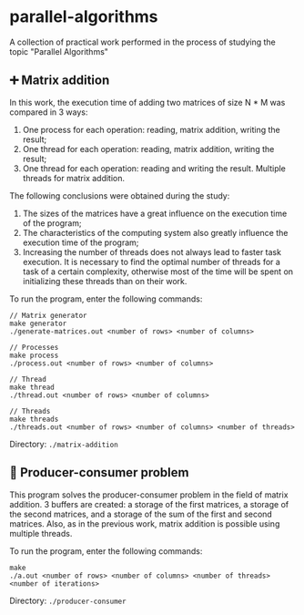# parallel-algorithms
A collection of practical work performed in the process of studying the topic "Parallel Algorithms"

## ➕ Matrix addition
In this work, the execution time of adding two matrices of size N * M was compared in 3 ways:
1) One process for each operation: reading, matrix addition, writing the result;
2) One thread for each operation: reading, matrix addition, writing the result;
3) One thread for each operation: reading and writing the result. Multiple threads for matrix addition.

The following conclusions were obtained during the study:
1) The sizes of the matrices have a great influence on the execution time of the program;
2) The characteristics of the computing system also greatly influence the execution time of the program;
3) Increasing the number of threads does not always lead to faster task execution. It is necessary to find the optimal number of threads for a task of a certain complexity, otherwise most of the time will be spent on initializing these threads than on their work.

To run the program, enter the following commands:
```
// Matrix generator
make generator
./generate-matrices.out <number of rows> <number of columns>
```
```
// Processes
make process
./process.out <number of rows> <number of columns>
```
```
// Thread
make thread
./thread.out <number of rows> <number of columns>
```
```
// Threads
make threads
./threads.out <number of rows> <number of columns> <number of threads>
```

Directory: `./matrix-addition`

## 🔄 Producer-consumer problem
This program solves the producer-consumer problem in the field of matrix addition. 3 buffers are created: a storage of the first matrices, a storage of the second matrices, and a storage of the sum of the first and second matrices.
Also, as in the previous work, matrix addition is possible using multiple threads.

To run the program, enter the following commands:
```
make
./a.out <number of rows> <number of columns> <number of threads> <number of iterations>
```

Directory: `./producer-consumer`
